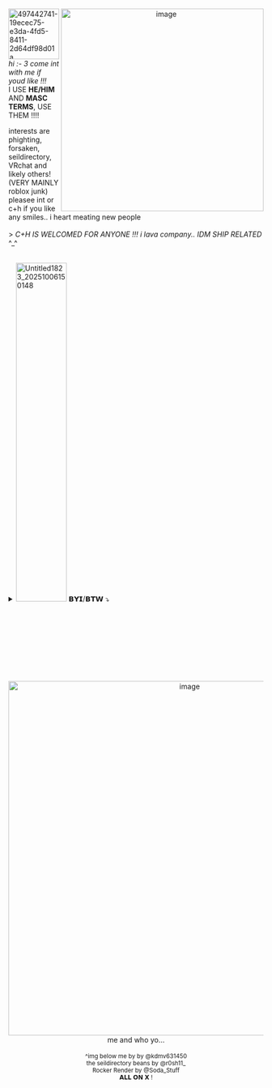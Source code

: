 
<br>

<div align="center">
<img align="right" width="400" height="400" alt="image" src="https://github.com/user-attachments/assets/f48b0d7e-afed-45ff-8be3-6b7079bff7ea" />
<div align="left">
 
<img width="100" height="100" alt="497442741-19ecec75-e3da-4fd5-8411-2d64df98d01a" src="https://github.com/user-attachments/assets/6139c3c9-eb9f-47a4-adac-1ac42cdc7046" />_hi :- 3 come int with me if youd like !!!_
<br>I USE **HE/HIM** AND **MASC TERMS**, USE THEM  !!!!<br>


 interests are phighting, forsaken, seildirectory, VRchat and likely others! (VERY MAINLY roblox junk) <br>pleasee int or c+h if you like any smiles.. i heart meating new people<br> <br> > _C+H IS WELCOMED FOR ANYONE !!! i lava company.. IDM SHIP RELATED_ ^_^
<br><br>

<details> 
 <summary><img width="100" height="669" alt="Untitled1823_20251006150148" src="https://github.com/user-attachments/assets/763a7140-b21c-450d-b135-dfff0f058679" /> 𝗕𝗬𝗜/𝗕𝗧𝗪 ⤵</summary>
 
* i have a weird tendency where i remove people 
<br>i dont know enough/havent interacted enough,<br> im trying to work on that !!!

* i  will nawtt give out my discord or instagram if i just met you,<br>maybe until a week later i can :- )

* PLEASE REFRAIN YOURSELF FROM **SUGGESTIVE JOKES** N STUFF,<br>ATLEAST TELL ME BEFOREHAND PLZ !! <br>i am okay with platonic affection, *it is mutual*!

* I am some kind of **othekin**, if there is _"me"_ or _"kin"_ on my pony's name<br>it means i kin and identify as that character !<br>i dont mind doubles ^_^

* i use tone tags, like aLot !
</details>

<div align="center">
<br><br><br><br><br><br><br><br><br>
<img width="700" height="700" alt="image" src="https://github.com/user-attachments/assets/2b0d805b-fe27-4f91-ae1c-6507fc5c7dd2" /><br>me and who yo...
 <br><br><SUP> ^img below me by by @kdmv631450 <br> the seildirectory beans by @r0sh11_ <br> Rocker Render by @Soda_Stuff <br> 𝗔𝗟𝗟 𝗢𝗡 𝗫 !
